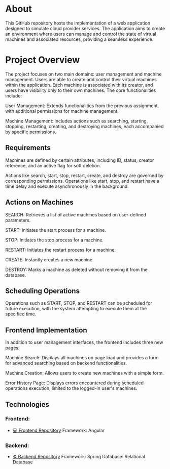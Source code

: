# About
This GitHub repository hosts the implementation of a web application designed to simulate cloud provider services.
The application aims to create an environment where users can manage and control the state of virtual machines and associated resources, providing a seamless experience.

# Project Overview
The project focuses on two main domains: user management and machine management. 
Users are able to create and control their virtual machines within the application.
Each machine is associated with its creator, and users have visibility only to their own machines. The core functionalities include:

User Management: Extends functionalities from the previous assignment, with additional permissions for machine management.

Machine Management: Includes actions such as searching, starting, stopping, restarting, creating, and destroying machines, each accompanied by specific permissions.

## Requirements
Machines are defined by certain attributes, including ID, status, creator reference, and an active flag for soft deletion. 

Actions like search, start, stop, restart, create, and destroy are governed by corresponding permissions.
Operations like start, stop, and restart have a time delay and execute asynchronously in the background.

## Actions on Machines
SEARCH: Retrieves a list of active machines based on user-defined parameters.

START: Initiates the start process for a machine.

STOP: Initiates the stop process for a machine.

RESTART: Initiates the restart process for a machine.

CREATE: Instantly creates a new machine.

DESTROY: Marks a machine as deleted without removing it from the database.

## Scheduling Operations
Operations such as START, STOP, and RESTART can be scheduled for future execution, with the system attempting to execute them at the specified time.

## Frontend Implementation
In addition to user management interfaces, the frontend includes three new pages:

Machine Search: Displays all machines on page load and provides a form for advanced searching based on backend functionalities.

Machine Creation: Allows users to create new machines with a simple form.

Error History Page: Displays errors encountered during scheduled operations execution, limited to the logged-in user's machines.

## Technologies

### Frontend:
- [:computer: Frontend Repository](https://github.com/david-n0/Cloud-WebApp-Frontend)
Framework: Angular
### Backend:
- [:gear: Backend Repository](https://github.com/david-n0/Cloud-WebApp-Backend)
Framework: Spring 
Database: Relational Database

